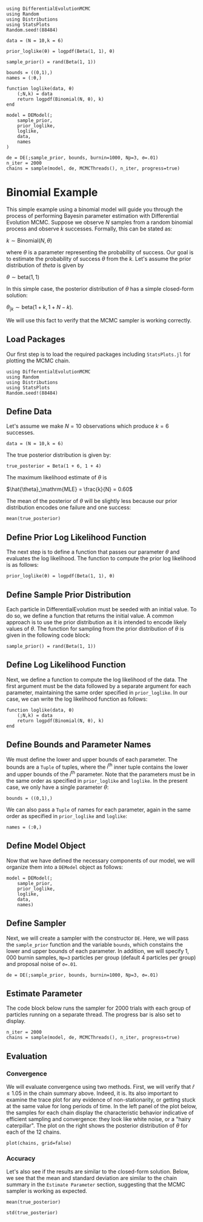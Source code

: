 ```@setup binomial_setup
using DifferentialEvolutionMCMC
using Random
using Distributions
using StatsPlots
Random.seed!(88484)

data = (N = 10,k = 6)

prior_loglike(θ) = logpdf(Beta(1, 1), θ)

sample_prior() = rand(Beta(1, 1))

bounds = ((0,1),)
names = (:θ,)

function loglike(data, θ)
    (;N,k) = data
    return logpdf(Binomial(N, θ), k)
end

model = DEModel(; 
    sample_prior, 
    prior_loglike, 
    loglike, 
    data,
    names
)

de = DE(;sample_prior, bounds, burnin=1000, Np=3, σ=.01)
n_iter = 2000
chains = sample(model, de, MCMCThreads(), n_iter, progress=true)
```
# Binomial Example

This simple example using a binomial model will guide you through the process of performing Bayesin parameter estimation with Differential Evolution MCMC. Suppose we observe $N$ samples from a random binomial process and observe $k$ successes. Formally, this can be stated as:

$k \sim \mathrm{Binomial}(N, \theta)$

where $\theta$ is a parameter representing the probability of success. Our goal is to estimate the probability of success $\theta$ from the $k$. Let's assume the prior distribution of $theta$ is given by

$\theta \sim \mathrm{beta}(1, 1)$

In this simple case, the posterior distribution of $\theta$ has a simple closed-form solution:

$\theta_{|k} \sim \mathrm{beta}(1 + k, 1 + N - k)$.

 We will use this fact to verify that the MCMC sampler is working correctly. 

## Load Packages
Our first step is to load the required packages including `StatsPlots.jl` for plotting the MCMC chain.
```@example binomial_setup
using DifferentialEvolutionMCMC
using Random
using Distributions
using StatsPlots
Random.seed!(88484)
```
## Define Data
Let's assume we make $N=10$ observations which produce $k=6$ successes. 
```@example binomial_setup
data = (N = 10,k = 6)
```
The true posterior distribution is given by:
```@example binomial_setup
true_posterior = Beta(1 + 6, 1 + 4)
```
The maximum likelihood estimate of $\theta$ is

$\hat{\theta}_\mathrm{MLE} = \frac{k}{N} = 0.60$

The mean of the posterior of $\theta$ will be slightly less because our prior distribution encodes one failure and one success:

```@example binomial_setup
mean(true_posterior)
```

## Define Prior Log Likelihood Function
The next step is to define a function that passes our parameter $\theta$ and evaluates
the log likelihood. The function to compute the prior log likelihood is as follows:
```@example binomial_setup
prior_loglike(θ) = logpdf(Beta(1, 1), θ)
```
## Define Sample Prior Distribution
Each particle in DifferentialEvolution must be seeded with an initial value. To do so, we define a function that returns the initial value. A common approach is to use the prior distribution as it is intended to encode likely values of $\theta$. The function for sampling from the prior distribution of $\theta$ is given in the following code block:
```@example binomial_setup
sample_prior() = rand(Beta(1, 1))
```

## Define Log Likelihood Function
Next, we define a function to compute the log likelihood of the data. The first argument must be the data followed by a separate argument for each parameter, maintaining the same order specified in `prior_loglike`. In our case, we can write the log likelihood function as follows:

```@example binomial_setup
function loglike(data, θ)
    (;N,k) = data
    return logpdf(Binomial(N, θ), k)
end
```
## Define Bounds and Parameter Names
We must define the lower and upper bounds of each parameter. The bounds are a `Tuple` of tuples, where the $i^{\mathrm{th}}$ inner tuple contains the lower and upper bounds of the $i^{\mathrm{th}}$ parameter. Note that the parameters must be in the same order as specified in `prior_loglike` and `loglike`. In the present case, we only have a single parameter $\theta$:
```@example binomial_setup
bounds = ((0,1),)
```
We can also pass a `Tuple` of names for each parameter, again in the same order as specified in `prior_loglike` and `loglike`:

```@example binomial_setup
names = (:θ,)
```
## Define Model Object
Now that we have defined the necessary components of our model, we will organize them into a `DEModel` object as follows:
```@example binomial_setup
model = DEModel(; 
    sample_prior, 
    prior_loglike, 
    loglike, 
    data,
    names)
```
## Define Sampler
Next, we will create a sampler with the constructor `DE`. Here, we will pass the `sample_prior` function and the variable `bounds`, which constains the lower and upper bounds of each parameter. In addition, we will specify $1,000$ burnin samples, `Np=3` particles per group (default 4 particles per group) and proposal noise of `σ=.01`.
```@example binomial_setup
de = DE(;sample_prior, bounds, burnin=1000, Np=3, σ=.01)
```

## Estimate Parameter
The code block below runs the sampler for $2000$ trials with each group of particles running on a separate thread. The progress bar is also set to display. 
```@example binomial_setup
n_iter = 2000
chains = sample(model, de, MCMCThreads(), n_iter, progress=true)
```

## Evaluation
### Convergence

We will evaluate convergence using two methods. First, we will verify that $\hat{r} \leq 1.05$ in the chain summary above. Indeed, it is. Its also important to examine the trace plot for any evidence of non-stationarity, or getting stuck at the same value for long periods of time. In the left panel of the plot below, the samples for each chain display the characteristic behavior indicative of efficient sampling and convergence: they look like white noise, or a "hairy caterpillar". The plot on the right shows the posterior distribution of $\theta$ for each of the 12 chains.

```@example binomial_setup
plot(chains, grid=false)
```

### Accuracy 
Let's also see if the results are similar to the closed-form solution. Below, we see that the mean and standard deviation are similar to the chain summary in the `Estimate Parameter` section, suggesting that the MCMC sampler is working as expected.
```@example binomial_setup
mean(true_posterior)
```

```@example binomial_setup
std(true_posterior)
```